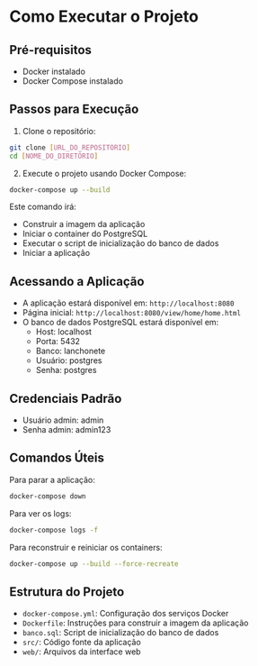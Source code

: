 # Como Executar o Projeto

## Pré-requisitos
- Docker instalado
- Docker Compose instalado

## Passos para Execução

1. Clone o repositório:
```bash
git clone [URL_DO_REPOSITÓRIO]
cd [NOME_DO_DIRETÓRIO]
```

2. Execute o projeto usando Docker Compose:
```bash
docker-compose up --build
```

Este comando irá:
- Construir a imagem da aplicação
- Iniciar o container do PostgreSQL
- Executar o script de inicialização do banco de dados
- Iniciar a aplicação

## Acessando a Aplicação
- A aplicação estará disponível em: `http://localhost:8080`
- Página inicial: `http://localhost:8080/view/home/home.html`
- O banco de dados PostgreSQL estará disponível em:
  - Host: localhost
  - Porta: 5432
  - Banco: lanchonete
  - Usuário: postgres
  - Senha: postgres

## Credenciais Padrão
- Usuário admin: admin
- Senha admin: admin123

## Comandos Úteis

Para parar a aplicação:
```bash
docker-compose down
```

Para ver os logs:
```bash
docker-compose logs -f
```

Para reconstruir e reiniciar os containers:
```bash
docker-compose up --build --force-recreate
```

## Estrutura do Projeto
- `docker-compose.yml`: Configuração dos serviços Docker
- `Dockerfile`: Instruções para construir a imagem da aplicação
- `banco.sql`: Script de inicialização do banco de dados
- `src/`: Código fonte da aplicação
- `web/`: Arquivos da interface web